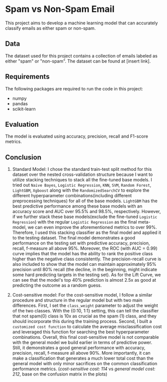 # Spam vs Non-Spam Email
This project aims to develop a machine learning model that can accurately classify emails as either spam or non-spam.

## Data
The dataset used for this project contains a collection of emails labeled as either "spam" or "non-spam". The dataset can be found at [insert link].

## Requirements
The following packages are required to run the code in this project:
* numpy
* pandas
* scikit-learn

## Evaluation
The model is evaluated using accuracy, precision, recall and F1-score metrics.

## Conclusion
1. Standard Model:
I chose the standard train-test split method for this dataset over the nested cross-validation structure because I want to utilize stacking techniques to stack all the fine-tuned base models. I tried out `Naive Bayes`, `Logistic Regression`, `KNN`, `SVM`, `Random Forest`, `LightGBM`, `Xgboost` along with the `RandomizedSearchCV` to explore the different hyperparameter combinations(including different preprocessing techniques) for all of the base models. `LightGBM` has the best predictive performance among these base models with an accuracy score and AUC over 95.5% and 98.5%, respectively. However, if we further stack these base models(exclude the fine-tuned `Logistic Regression`) with the regular `Logistic Regression` as the final meta-model, we can even improve the aforementioned metrics to over 99%. Therefore, I used this stacking classifier as the final model and applied it to the testing dataset. 
The final model demonstrates a good performance on the testing set with predictive accuracy, precision, recall, f-measure all above 95%. Moreover, the ROC (with AUC = 0.99) curve implies that the model has the ability to rank the positive class higher than the negative class consistently. The precision-recall curve is also included to show that the model can maintain approximately 95% precision until 80% recall (the decline, in the beginning, might indicate some hard predicting targets in the testing set). As for the Lift Curve, we can see that the model's top 40% prediction is almost 2.5x as good at predicting the outcome as a random guess.

2. Cost-sensitive model:
For the cost-sensitive model, I follow a similar procedure and structure in the regular model but with two main differences. First, I set the `class_weight` parameter to adjust the weight of the two classes. With the {0:10, 1:1} setting, this can tell the classifier that not spam(0) class is 10x as crucial as the spam (1) class, and they should incorporate this during the training process. Second, I built a `customized cost function` to calculate the average misclassification cost and leveraged this function for searching the best hyperparameter combinations.
Overall, this final cost-sensitive model is not comparable with the general model we build earlier in terms of predictive power. Still, it demonstrates a good general performance with accuracy, precision, recall, f-measure all above 90%. More importantly, it can make a classification that generates a much lower total cost than the general model with only minor sacrifices on the common classification performance metrics. (*cost-sensitive cost: 114* vs *general model cost: 212*, base on the confusion matrix in the plots) 
